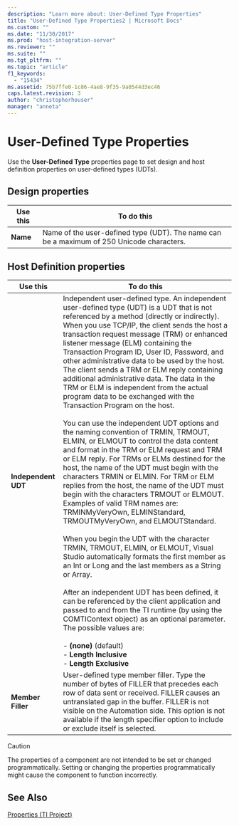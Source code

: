 ```yaml
---
description: "Learn more about: User-Defined Type Properties"
title: "User-Defined Type Properties2 | Microsoft Docs"
ms.custom: ""
ms.date: "11/30/2017"
ms.prod: "host-integration-server"
ms.reviewer: ""
ms.suite: ""
ms.tgt_pltfrm: ""
ms.topic: "article"
f1_keywords: 
  - "15434"
ms.assetid: 75b7ffe0-1c86-4ae8-9f35-9a0544d3ec46
caps.latest.revision: 3
author: "christopherhouser"
manager: "anneta"
---
```

# User-Defined Type Properties
Use the **User-Defined Type** properties page to set design and host definition properties on user-defined types (UDTs).  
  
## Design properties  
  
|Use this|To do this|  
|--------------|----------------|  
|**Name**|Name of the user-defined type (UDT). The name can be a maximum of 250 Unicode characters.|  
  
## Host Definition properties  
  
|Use this|To do this|  
|--------------|----------------|  
|**Independent UDT**|Independent user-defined type. An independent user-defined type (UDT) is a UDT that is not referenced by a method (directly or indirectly). When you use TCP/IP, the client sends the host a transaction request message (TRM) or enhanced listener message (ELM) containing the Transaction Program ID, User ID, Password, and other administrative data to be used by the host. The client sends a TRM or ELM reply containing additional administrative data. The data in the TRM or ELM is independent from the actual program data to be exchanged with the Transaction Program on the host.<br /><br /> You can use the independent UDT options and the naming convention of TRMIN, TRMOUT, ELMIN, or ELMOUT to control the data content and format in the TRM or ELM request and TRM or ELM reply. For TRMs or ELMs destined for the host, the name of the UDT must begin with the characters TRMIN or ELMIN. For TRM or ELM replies from the host, the name of the UDT must begin with the characters TRMOUT or ELMOUT. Examples of valid TRM names are: TRMINMyVeryOwn, ELMINStandard, TRMOUTMyVeryOwn, and ELMOUTStandard.<br /><br /> When you begin the UDT with the character TRMIN, TRMOUT, ELMIN, or ELMOUT, Visual Studio automatically formats the first member as an Int or Long and the last members as a String or Array.<br /><br /> After an independent UDT has been defined, it can be referenced by the client application and passed to and from the TI runtime (by using the COMTIContext object) as an optional parameter. The possible values are:<br /><br /> -   **(none)** (default)<br />-   **Length Inclusive**<br />-   **Length Exclusive**|  
|**Member Filler**|User-defined type member filler. Type the number of bytes of FILLER that precedes each row of data sent or received. FILLER causes an untranslated gap in the buffer. FILLER is not visible on the Automation side. This option is not available if the length specifier option to include or exclude itself is selected.|  
  
> [!CAUTION]
>  The properties of a component are not intended to be set or changed programmatically. Setting or changing the properties programmatically might cause the component to function incorrectly.  
  
## See Also  
 [Properties (TI Project)](../core/properties-ti-project-2.md)

